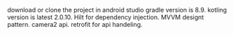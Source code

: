 download or clone the project in android studio
gradle version is 8.9.
kotling version is latest 2.0.10.
Hilt for dependency injection.
MVVM designt pattern.
camera2 api.
retrofit for api handeling.

